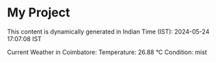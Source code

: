 # My Project

This content is dynamically generated in Indian Time (IST): 2024-05-24 17:07:08 IST


Current Weather in Coimbatore:
Temperature: 26.88 °C
Condition: mist
